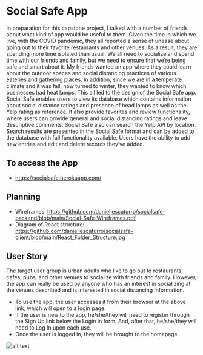 # Social Safe App
In preparation for this capstone project, I talked with a number of friends about what kind of app would be useful to them. Given the time in which we live, with the COVID pandemic, they all reported a sense of unease about going out to their favorite restaurants and other venues. As a result, they are spending more time isolated than usual. We all need to socialize and spend time with our friends and family, but we need to ensure that we’re being safe and smart about it. My friends wanted an app where they could learn about the outdoor spaces and social distancing practices of various eateries and gathering places. In addition, since we are in a temperate climate and it was fall, now turned to winter, they wanted to know which businesses had heat lamps. This all led to the design of the Social Safe app. Social Safe enables users to view its database which contains information about social distance ratings and presence of head lamps as well as the Yelp rating as reference. It also provide favorites and review functionality, where users can provide general and social distancing ratings and leave descriptive comments. Social Safe also can search the Yelp API by location. Search results are presented in the Social Safe format and can be added to the database with full functionality available. Users have the ability to add new entries and edit and delete records they’ve added.  

## To access the App
  * https://socialsafe.herokuapp.com/

## Planning
  * Wireframes: https://github.com/daniellescaturro/socialsafe-backend/blob/main/Social-Safe-Wireframes.pdf
  *  Diagram of React structure: https://github.com/daniellescaturro/socialsafe-client/blob/main/React_Folder_Structure.jpg

##  User Story
The target user group is urban adults who like to go out to restaurants, cafes, pubs, and other venues to socialize with friends and family. However, the app can really be used by anyone who has an interest in socializing at the venues described and is interested in social distancing information.

  * To use the app, the user accesses it from their browser at the above link, which will open to a login page. 
  * If the user is new to the app, he/she/they will need to register through the Sign Up link below the Login in form. And, after that, he/she/they will need to Log In upon each use. 
  * Once the user is logged in, they will be brought to the homepage.
  
  ![alt text](https://github.com/daniellescaturro/socialsafe-client/blob/main/SocialSafe_homepage.png)

